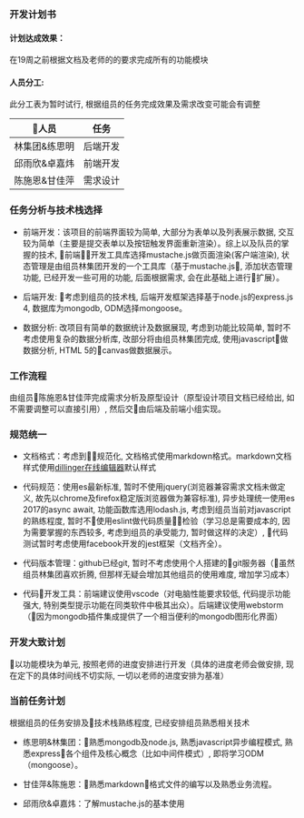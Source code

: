 ### 开发计划书

#### 计划达成效果：

在19周之前根据文档及老师的的要求完成所有的功能模块

#### 人员分工:

此分工表为暂时试行, 根据组员的任务完成效果及需求改变可能会有调整

| 人员           |     任务       | 
| ------------- |:-------------:| 
| 林集团&练思明      | 后端开发 | 
| 邱雨欣&卓嘉炜      | 前端开发      |  
| 陈施恩&甘佳萍 | 需求设计     |

### 任务分析与技术栈选择

- 前端开发：该项目的前端界面较为简单, 大部分为表单以及列表展示数据, 交互较为简单（主要是提交表单以及按钮触发界面重新渲染）。综上以及队员的掌握的技术, 前端开发工具库选择mustache.js做页面渲染(客户端渲染), 状态管理是由组员林集团开发的一个工具库（基于mustache.js, 添加状态管理功能, 已经开发一些可用的功能, 后面根据需求, 会在此基础上进行扩展）。

- 后端开发: 考虑到组员的技术栈, 后端开发框架选择基于node.js的express.js 4, 数据库为mongodb, ODM选择mongoose。

- 数据分析: 改项目有简单的数据统计及数据展现, 考虑到功能比较简单, 暂时不考虑使用复杂的数据分析库, 改部分将由组员林集团完成, 使用javascript做数据分析, HTML 5的canvas做数据展示。

### 工作流程

由组员陈施恩&甘佳萍完成需求分析及原型设计（原型设计项目文档已经给出, 如不需要调整可以直接引用）, 然后交由后端及前端小组实现。

### 规范统一
- 文档格式：考虑到规范化, 文档格式使用markdown格式。markdown文档样式使用[dillinger在线编辑器](http://dillinger.io/)默认样式

- 代码规范：使用es最新标准, 暂时不使用jquery(浏览器兼容需求文档未做定义, 故先以chrome及firefox稳定版浏览器做为兼容标准), 异步处理统一使用es 2017的async await, 功能函数库选用lodash.js, 考虑到组员当前对javascript的熟练程度, 暂时不使用eslint做代码质量检验（学习总是需要成本的, 因为需要掌握的东西较多, 考虑到组员的承受能力, 暂时做这样的决定）, 代码测试暂时考虑使用facebook开发的jest框架（文档齐全）。

- 代码版本管理：github已经git, 暂时不考虑使用个人搭建的git服务器（虽然组员林集团喜欢折腾, 但那样无疑会增加其他组员的使用难度, 增加学习成本）

- 代码开发工具：前端建议使用vscode（对电脑性能要求较低, 代码提示功能强大, 特别类型提示功能在同类软件中极其出众）。后端建议使用webstorm（因为mongodb插件集成提供了一个相当便利的mongodb图形化界面）

### 开发大致计划

以功能模块为单元, 按照老师的进度安排进行开发（具体的进度老师会做安排, 现在定下的具体时间线不切实际, 一切以老师的进度安排为基准）

### 当前任务计划

根据组员的任务安排及技术栈熟练程度, 已经安排组员熟悉相关技术

- 练思明&林集团：熟悉mongodb及node.js, 熟悉javascript异步编程模式, 熟悉express各个组件及核心概念（比如中间件模式）, 即将学习ODM（mongoose）。

- 甘佳萍&陈施恩：熟悉markdown格式文件的编写以及熟悉业务流程。

- 邱雨欣&卓嘉炜：了解mustache.js的基本使用